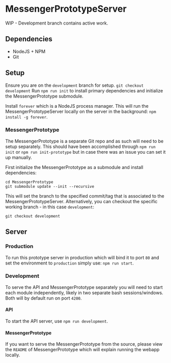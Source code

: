 # MessengerPrototypeServer

WIP - Development branch contains active work.

## Dependencies
- NodeJS + NPM
- Git

## Setup
Ensure you are on the `development` branch for setup. `git checkout development`
Run `npm run init` to install primary dependencies and initialize the MessengerPrototype submodule.

Install `forever` which is a NodeJS process manager. This will run the MessengerPrototypeServer locally on the server in the background: `npm install -g forever`.

### MessengerPrototype
The MessengerPrototype is a separate Git repo and as such will need to be setup separately. This should have been accomplished through `npm run init` or `npm run init-prototype` but in case there was an issue you can set it up manually.

First initialize the MessengerPrototype as a submodule and install dependencies:
```
cd MessengerPrototype
git submodule update --init --recursive
```

This will set the branch to the specified commit/tag that is associated to the MessengerPrototypeServer. Alternatively, you can checkout the specific working branch - in this case `development`:
```
git checkout development
```

## Server

### Production
To run this prototype server in production which will bind it to port `80` and set the environment to `production` simply use: `npm run start`.

### Development
To serve the API and MessengerPrototype separately you will need to start each module independently, likely in two separate bash sessions/windows. Both will by default run on port `4200`.

#### API
To start the API server, use `npm run development`.

#### MessengerPrototype
If you want to serve the MessengerPrototype from the source, please view the `README` of MessengerPrototype which will explain running the webapp locally.
